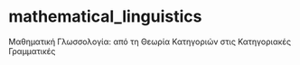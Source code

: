 # mathematical_linguistics
Μαθηματική Γλωσσολογία: από τη Θεωρία Κατηγοριών στις Κατηγοριακές Γραμματικές
